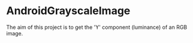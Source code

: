 AndroidGrayscaleImage
=====================

The aim of this project is to get the 'Y' component (luminance) of an RGB image.
